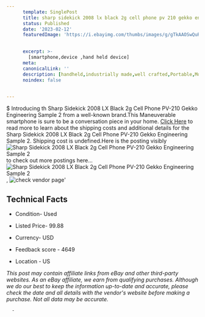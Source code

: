 ```yaml
---
      template: SinglePost
      title: sharp sidekick 2008 lx black 2g cell phone pv 210 gekko engineering sample 2
      status: Published
      date: '2023-02-12'
      featuredImage: 'https://i.ebayimg.com/thumbs/images/g/gTkAAOSwQuRi8FBL/s-l225.jpg'
       

      excerpt: >-
        [smartphone,device ,hand held device]
      meta:
      canonicalLink: ''
      description: [handheld,industrially made,well crafted,Portable,Mobile,Compact,Convenient,Lightweight,Maneuverable,Man-portable,Miniature,Carriable,Hand-held,Light,Holdable,Transportable,Mobile device,Pocket-sized,On-the-go,Wireless,Cordless,Compact size,Convenient size, smartphone,device ,hand held device]
      noindex: false
      

---
```

$
      Introducing th Sharp Sidekick 2008 LX Black 2g Cell Phone PV-210 Gekko Engineering Sample 2 from a well-known brand.This Maneuverable smartphone is sure to be a conversation piece in your home. [Click Here](https://www.ebay.com/itm/165616514055?hash=item268f837407%3Ag%3AgTkAAOSwQuRi8FBL&amdata=enc%3AAQAHAAAA4KjqAGpLMaCYG7RL2FBkULvO1WDeigct%2BKCq3sc53grISU0IVASSGIS6QgkfQf8c235ankvTIHnHoLKmnBEqXM8waDmRdp4Q%2BvF6cr67I%2BeHyy0ZYBsDHNeyO2LCqNDoYEvnz%2B5niCpaIRX%2F4EEKk1NdZdi9cyBmVnUAy89XEcqJ8ptHy5USDmCsjnxPlTWZtIh8yre17zY2dHXU3e0D9UcM9Rk1GpbEb20oF9gwl66FxRMxytHqjNbo5ExreorWYobdV1XCOETjONYJuXS%2B%2FlrnKPdyUM%2Fej6oCZmxqwuvr&mkevt=1&mkcid=1&mkrid=711-53200-19255-0&campid=%253CePNCampaignId%253E&customid=%253CreferenceId%253E&toolid=10049) to read more to learn about the shipping costs and additional details for the Sharp Sidekick 2008 LX Black 2g Cell Phone PV-210 Gekko Engineering Sample 2. Shipping cost is undefined.Here is the posting visibly ![Sharp Sidekick 2008 LX Black 2g Cell Phone PV-210 Gekko Engineering Sample 2](https://i.ebayimg.com/thumbs/images/g/gTkAAOSwQuRi8FBL/s-l225.jpg) to check out more postings here... ![Sharp Sidekick 2008 LX Black 2g Cell Phone PV-210 Gekko Engineering Sample 2](https://i.ebayimg.com/images/g/gTkAAOSwQuRi8FBL/s-l1600.jpg), ![check vendor page](https://origin-galleryplus.ebayimg.com/ws/web/165616514055_2_0_1/225x225.jpg,https://origin-galleryplus.ebayimg.com/ws/web/165616514055_3_0_1/225x225.jpg)'

      

 ## Technical Facts 



     
      

 - Condition- Used 


      

 - Listed Price- 99.88 


      

 - Currency- USD 


      

 - Feedback score - 4649 


      

 - Location - US 


      
      

 *_This post may contain affiliate links from eBay and other third-party websites. As an eBay affiliate, we earn from qualifying purchases. Although we do our best to keep the information up-to-date and accurate, please check the date and all details with the vendor's website before making a purchase. Not all data may be accurate._*




      -
